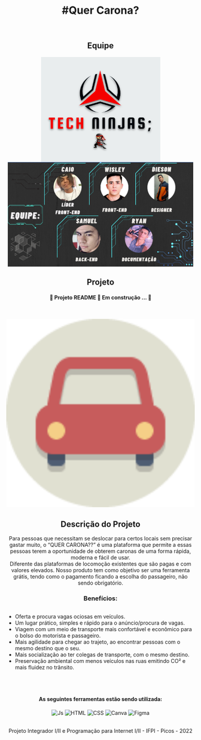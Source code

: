 <h1 align="center">#Quer Carona?</h1>
<br>
<h2 align="center">Equipe</h2>
<div style="display:inline-block" align="center">
<img align="center" alt="equipe" src="imagens/techninjas.png">
<img height="280em" align="center" alt="equipe" src="imagens/imagemdaequipe.png">
</div>

<h2 align="center">Projeto</h2>
<h4 align="center">
🚧 Projeto README 🚀 Em construção ... 🚧
</h4>
<div style="display:inline-block" align="center">
<br>

![Banner Quer Carona?](icons/android-chrome-512x512.png)

## Descrição do Projeto
<p align="center">
  Para pessoas que necessitam se deslocar para certos locais sem precisar gastar muito, o “QUER CARONA??” é uma plataforma que permite a essas pessoas terem a oportunidade de obterem caronas de uma forma rápida, moderna e fácil de usar.
  <br>
  Diferente das plataformas de locomoção existentes que são pagas e com valores elevados. Nosso produto tem como objetivo ser uma ferramenta grátis, tendo como o pagamento ficando a escolha do passageiro, não sendo obrigatório.

</p> 
  
<h3 align="center">
Benefícios: 
</h3>

</div>
<br>

   * Oferta e procura vagas ociosas em veículos.
   * Um lugar prático, simples e rápido para o anúncio/procura de vagas.
   * Viagem com um meio de transporte mais confortável e econômico para o bolso do motorista e passageiro.
   * Mais agilidade para chegar ao trajeto, ao encontrar pessoas com o mesmo destino que o seu.
   * Mais socialização ao ter colegas de transporte, com o mesmo destino.
   * Preservação ambiental com menos veículos nas ruas emitindo CO² e mais fluidez no trânsito.  
      
<br>
<div style="display:block" align="center"><br>
  <h4 align="center">
    As seguintes ferramentas estão sendo utilizada:
  </h4>
  <img align="center" alt="Js" src="https://img.shields.io/badge/JavaScript-323330?style=for-the-badge&logo=javascript&logoColor=F7DF1E">
  <img align="center" alt="HTML" src="https://img.shields.io/badge/HTML5-E34F26?style=for-the-badge&logo=html5&logoColor=white">
  <img align="center" alt="CSS" src="https://img.shields.io/badge/CSS3-1572B6?style=for-the-badge&logo=css3&logoColor=white">
  <img align="center" alt="Canva"  src="https://img.shields.io/badge/Canva-%2300C4CC.svg?&style=for-the-badge&logo=Canva&logoColor=white">
  <img align="center" alt="Figma"  src="https://img.shields.io/badge/Figma-F24E1E?style=for-the-badge&logo=figma&logoColor=white">
  
  


</div>
<br>
<p align="center" >Projeto Integrador I/II e Programação para Internet I/II - IFPI - Picos - 2022</p>
